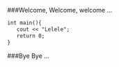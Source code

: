###Welcome, Welcome, welcome ... 

```markdown
int main(){
   cout << "Lelele";
   return 0;
}
```

###Bye Bye ...
